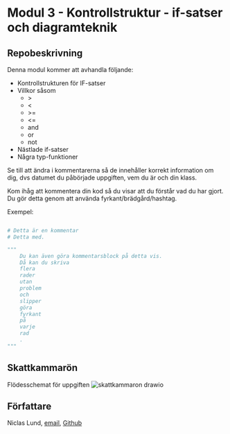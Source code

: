 # Modul 3 - Kontrollstruktur - if-satser och diagramteknik

## Repobeskrivning

Denna modul kommer att avhandla följande:

- Kontrollstrukturen för IF-satser
- Villkor såsom
  - \>
  - <
  - \>=
  - <=
  - and
  - or
  - not
- Nästlade if-satser
- Några typ-funktioner

Se till att ändra i kommentarerna så de innehåller korrekt information om dig, dvs datumet du påbörjade uppgiften, vem du är och din klass.

Kom ihåg att kommentera din kod så du visar att du förstår vad du har gjort. Du gör detta genom att använda fyrkant/brädgård/hashtag.

Exempel:

```python

# Detta är en kommentar
# Detta med.

"""
    Du kan även göra kommentarsblock på detta vis.
    Då kan du skriva
    flera
    rader
    utan
    problem
    och
    slipper
    göra
    fyrkant
    på
    varje
    rad
    .
"""
```

## Skattkammarön

Flödesschemat för uppgiften
![skattkammaron drawio](https://user-images.githubusercontent.com/101513815/189910475-585de9c5-4e4e-4b26-b33e-3dca08111daf.png)

## Författare

Niclas Lund, [email](niclas.lund@ntig.se), [Github](https://github.com/ntinacklund)
